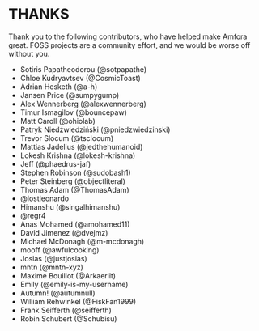# THANKS

Thank you to the following contributors, who have helped make Amfora great. FOSS projects are a community effort, and we would be worse off without you.

* Sotiris Papatheodorou (@sotpapathe)
* Chloe Kudryavtsev (@CosmicToast)
* Adrian Hesketh (@a-h)
* Jansen Price (@sumpygump)
* Alex Wennerberg (@alexwennerberg)
* Timur Ismagilov (@bouncepaw)
* Matt Caroll (@ohiolab)
* Patryk Niedźwiedziński (@pniedzwiedzinski)
* Trevor Slocum (@tsclocum)
* Mattias Jadelius (@jedthehumanoid)
* Lokesh Krishna (@lokesh-krishna)
* Jeff (@phaedrus-jaf)
* Stephen Robinson (@sudobash1)
* Peter Steinberg (@objectliteral)
* Thomas Adam (@ThomasAdam)
* @lostleonardo
* Himanshu (@singalhimanshu)
* @regr4
* Anas Mohamed (@amohamed11)
* David Jimenez (@dvejmz)
* Michael McDonagh (@m-mcdonagh)
* mooff (@awfulcooking)
* Josias (@justjosias)
* mntn (@mntn-xyz)
* Maxime Bouillot (@Arkaeriit)
* Emily (@emily-is-my-username)
* Autumn! (@autumnull)
* William Rehwinkel (@FiskFan1999)
* Frank Seifferth (@seifferth)
* Robin Schubert (@Schubisu)
